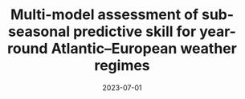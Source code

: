 ---
title: "Multi-model assessment of sub-seasonal predictive skill for year-round Atlantic–European weather regimes"
collection: publications
permalink: /publication/2023-07-01-Multi-model-assessment-of-sub-seasonal-predictive-skill-for-year-round-AtlanticEuropean-weather-regimes
date: 2023-07-01
venue: 'Quarterly Journal of the Royal Meteorological Society'
paperurl: 'https://onlinelibrary.wiley.com/doi/full/10.1002/qj.4512 https://onlinelibrary.wiley.com/doi/abs/10.1002/qj.4512 https://rmets.onlinelibrary.wiley.com/doi/10.1002/qj.4512'
citation: ' Marisol Osman,  Remo Beerli,  Dominik Büeler,  Christian Grams, &quot;Multi-model assessment of sub-seasonal predictive skill for year-round Atlantic–European weather regimes.&quot; Quarterly Journal of the Royal Meteorological Society, 2023.'
---